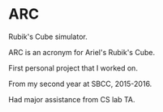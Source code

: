 # ARC

Rubik's Cube simulator.

ARC is an acronym for Ariel's Rubik's Cube.

First personal project that I worked on.

From my second year at SBCC, 2015-2016.

Had major assistance from CS lab TA.
